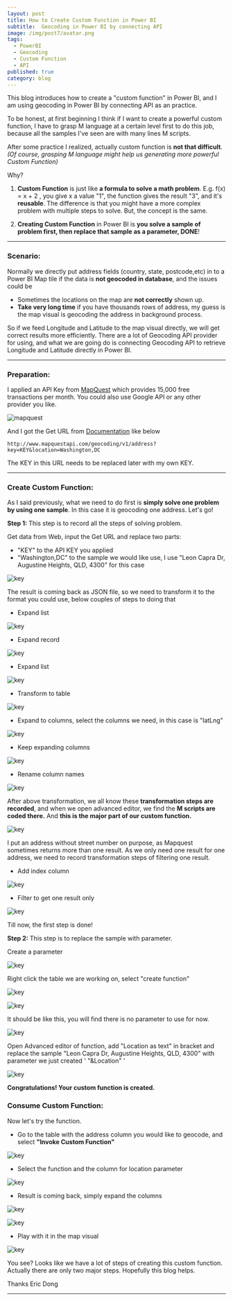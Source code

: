 ```yaml
---
layout: post
title: How to Create Custom Function in Power BI
subtitle:  Geocoding in Power BI by connecting API
image: /img/post7/avatar.png
tags:
  - PowerBI
  - Geocoding
  - Custom Function
  - API
published: true
category: blog
---
```


This blog introduces how to create a "custom function" in Power BI, and I am using geocoding in Power BI by connecting API as an practice.

To be honest, at first beginning I think if I want to create a powerful custom function, I have to grasp M language at a certain level first to do this job, because all the samples I've seen are with many lines M scripts. 

After some practice I realized, actually custom function is **not that difficult**. *(Of course, grasping M language might help us generating more powerful Custom Function)*

Why?

1. **Custom Function** is just like **a formula to solve a math problem**. E.g. f(x) = x + 2 , you give x a value "1", the function gives the result "3", and it's **reusable**. The difference is that you might have a more complex problem with multiple steps to solve. But, the concept is the same.

2. **Creating Custom Function** in Power BI is **you solve a sample of problem first, then replace that sample as a parameter, DONE**!  

---

### Scenario:

Normally we directly put address fields (country, state, postcode,etc) in to a Power BI Map tile if the data is **not geocoded in database**, and the issues could be


- Sometimes the locations on the map are **not correctly** shown up. 
- **Take very long time** if you have thousands rows of address, my guess is the map visual is geocoding the address in background process. 

So if we feed Longitude and Latitude to the map visual directly, we will get correct results more efficiently. There are a lot of Geocoding API provider for using, and what we are going do is connecting Geocoding API to retrieve Longitude and Latitude directly in Power BI.

---

### Preparation:

I applied an API Key from [MapQuest](https://developer.mapquest.com/) which provides 15,000 free transactions per month. You could also use Google API or any other provider you like. 

![mapquest](/img/post7/Image2.png)


And I got the Get URL from [Documentation](https://developer.mapquest.com/documentation/geocoding-api/) like below

```
http://www.mapquestapi.com/geocoding/v1/address?key=KEY&location=Washington,DC
```

The KEY in this URL needs to be replaced later with my own KEY.


---

### Create Custom Function:

As I said previously, what we need to do first is **simply solve one problem by using one sample**. In this case it is geocoding one address. Let's go!

**Step 1:** This step is to record all the steps of solving problem.

Get data from Web, input the Get URL and replace two parts: 

- "KEY" to the API KEY you applied
- "Washington,DC" to the sample we would like use, I use "Leon Capra Dr, Augustine Heights, QLD, 4300" for this case

![key](/img/post7/Image3.png)

The result is coming back as JSON file, so we need to transform it to the format you could use, below couples of steps to doing that

- Expand list

![key](/img/post7/Image4.png)


- Expand record

![key](/img/post7/Image5.png)

- Expand list

![key](/img/post7/Image6.png)

- Transform to table

![key](/img/post7/Image7.png)

- Expand to columns, select the columns we need, in this case is "latLng"

![key](/img/post7/Image8.png)

- Keep expanding columns

![key](/img/post7/Image11.png)

- Rename column names

![key](/img/post7/Image12.png)

After above transformation, we all know these **transformation steps are recorded**, and when we open advanced editor, we find the **M scripts are coded there.** And **this is the major part of our custom function.**

![key](/img/post7/Image13.png)

I put an address without street number on purpose, as Mapquest sometimes returns more than one result. As we only need one result for one address, we need to record transformation steps of filtering one result.

- Add index column

![key](/img/post7/Image15.png)

- Filter to get one result only

![key](/img/post7/Image16.png)

Till now, the first step is done!

**Step 2:**
This step is to replace the sample with parameter.

Create a parameter

![key](/img/post7/Image17.png)

Right click the table we are working on, select "create function"

![key](/img/post7/Image18.png)

![key](/img/post7/Image20.png)

It should be like this, you will find there is no parameter to use for now.

![key](/img/post7/Image21.png)

Open Advanced editor of function, add "Location as text" in bracket and replace the sample "Leon Capra Dr, Augustine Heights, QLD, 4300" with parameter we just created ' "&Location" '

![key](/img/post7/Image31.png)

**Congratulations! Your custom function is created.**


### Consume Custom Function:

Now let's try the function.

- Go to the table with the address column you would like to geocode, and select **"Invoke Custom Function"**

![key](/img/post7/Image22.png)

- Select the function and the column for location parameter

![key](/img/post7/Image23.png)

- Result is coming back, simply expand the columns

![key](/img/post7/Image26.png)

![key](/img/post7/Image28.png)

- Play with it in the map visual

![key](/img/post7/Image30.png)

You see? Looks like we have a lot of steps of creating this custom function. Actually there are only two major steps. Hopefully this blog helps.


Thanks
Eric Dong

---
